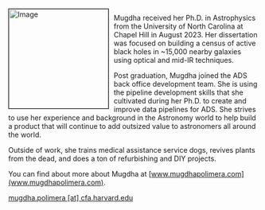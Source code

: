 
<img src="{{ site.baseurl }}/about/team/img/mpolimera.jpg" height="200" width="200" alt="Image" style="float: left; margin: 4px 10px 0px 0px; border: 1px solid #000000;">

Mugdha received her Ph.D. in Astrophysics from the University of North Carolina at Chapel Hill in August 2023. Her dissertation was focused on building a census of active black holes in ~15,000 nearby galaxies using optical and mid-IR techniques. 

Post graduation, Mugdha joined the ADS back office development team. She is using the pipeline development skills that she cultivated during her Ph.D. to create and improve data pipelines for ADS. She strives to use her experience and background in the Astronomy world to help build a product that will continue to add outsized value to astronomers all around the world.

Outside of work, she trains medical assistance service dogs, revives plants from the dead, and does a ton of refurbishing and DIY projects.

You can find about more about Mugdha at [www.mugdhapolimera.com](www.mugdhapolimera.com).

[mugdha.polimera [at] cfa.harvard.edu](mailto:mugdha.polimera@cfa.harvard.edu)